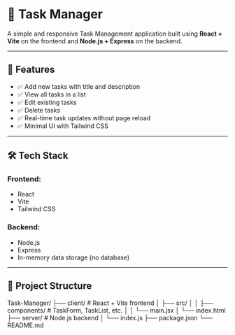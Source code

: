 # 📝 Task Manager

A simple and responsive Task Management application built using **React + Vite** on the frontend and **Node.js + Express** on the backend.

---

## 🚀 Features

- ✅ Add new tasks with title and description
- ✅ View all tasks in a list
- ✅ Edit existing tasks
- ✅ Delete tasks
- ✅ Real-time task updates without page reload
- ✅ Minimal UI with Tailwind CSS

---

## 🛠️ Tech Stack

### Frontend:
- React
- Vite
- Tailwind CSS

### Backend:
- Node.js
- Express
- In-memory data storage (no database)

---

## 📁 Project Structure

Task-Manager/
├── client/ # React + Vite frontend
│ ├── src/
│ │ ├── components/ # TaskForm, TaskList, etc.
│ │ └── main.jsx
│ └── index.html
├── server/ # Node.js backend
│ └── index.js
├── package.json
└── README.md



